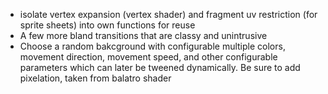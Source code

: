 - isolate vertex expansion (vertex shader) and fragment uv restriction (for sprite sheets) into own functions for reuse
- A few more bland transitions that are classy and unintrusive
- Choose a random bakcground with configurable multiple colors, movement direction, movement speed, and other configurable parameters which can later be tweened dynamically. Be sure to add pixelation, taken from balatro shader 